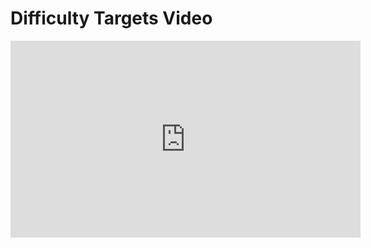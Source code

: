 # Difficulty Targets Video

<iframe width="560" height="315" src="https://www.youtube.com/embed/n9eAKcc4cng?rel=0" frameborder="0" allow="autoplay; encrypted-media" allowfullscreen></iframe>
